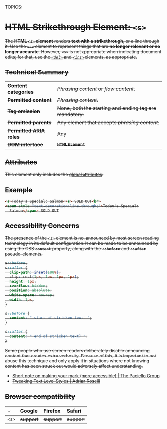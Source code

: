 TOPICS: <s>

# HTML Strikethrough Element: `<s>`

The **HTML `<s>` element** renders **text with a strikethrough**, or a line through it. Use the `<s>`
element to represent things that are **no longer relevant or no longer accurate**.
However, `<s>` is not appropriate when indicating document edits; for that, use the
*[`<del>`](/en/webfrontend/<del>)* and *[`<ins>`](/en/webfrontend/<ins>)* elements, as appropriate.

## Technical Summary

|  |  |
| :-- | :-- |
| **Content categories** | *Phrasing content* or *flow content*. |
| **Permitted content** | *Phrasing content*. |
| **Tag omission** | None, both the starting and ending tag are mandatory. |
| **Permitted parents** | Any element that accepts *phrasing content*. |
| **Permitted ARIA roles** | Any |
| **DOM interface** | **`HTMLElement`** |

## Attributes

This element only includes the [global attributes](/en/webfrontend/HTML_Global_Attributes).

## Example

```html
<s>Today's Special: Salmon</s> SOLD OUT<br>
<span style="text-decoration:line-through;">Today's Special:
  Salmon</span> SOLD OUT
```

## Accessibility Concerns

The presence of the `<s>` element is not announced by most screen reading technology in its default
configuration. It can be made to be announced by using the CSS **`content`** property, along with
the **`::before`** and **`::after`** pseudo-elements.

```css
s::before,
s::after {
  clip-path: inset(100%);
  clip: rect(1px, 1px, 1px, 1px);
  height: 1px;
  overflow: hidden;
  position: absolute;
  white-space: nowrap;
  width: 1px;
}

s::before {
  content: " start of stricken text] ";
}

s::after {
  content: " end of stricken text] ";
}
```

Some people who use screen readers deliberately disable announcing content that creates extra
verbosity. Because of this, it is important to not abuse this technique and only apply it in
situations where not knowing content has been struck out would adversely affect understanding.

- [Short note on making your mark (more accessible) | The Paciello Group](https://developer.paciellogroup.com/blog/2017/12/short-note-on-making-your-mark-more-accessible/)
- [Tweaking Text Level Styles | Adrian Roselli](http://adrianroselli.com/2017/12/tweaking-text-level-styles.html)

## Browser compatibility

| - | Google | Firefox | Safari |
| :--- | :--- | :--- | :--- |
| `<s>` | support | support | support |
